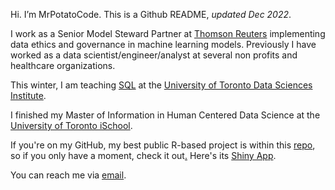 Hi. I’m MrPotatoCode. This is a Github README, _updated Dec 2022_.

I work as a Senior Model Steward Partner at [Thomson Reuters](https://www.thomsonreuters.com/en.html) implementing data ethics and governance in machine learning models. Previously I have worked as a data scientist/engineer/analyst at several non profits and healthcare organizations.

This winter, I am teaching [SQL](https://github.com/UofT-DSI/02-intro_sql) at the [University of Toronto Data Sciences Institute](https://datasciences.utoronto.ca/).

I finished my Master of Information in Human Centered Data Science at the [University of Toronto iSchool](https://ischool.utoronto.ca/current-students/programs-courses/programs-of-study/master-of-information/human-centred-data-science-hcds/).

If you're on my GitHub, my best public R-based project is within this [repo](https://github.com/mrpotatocode/COFFEE_COFFEE_COFFEE), so if you only have a moment, check it out[.](https://external-content.duckduckgo.com/iu/?u=https%3A%2F%2Fmedia.giphy.com%2Fmedia%2Fl3vRlInF7QViJNOow%2Fgiphy.gif&f=1&nofb=1&ipt=e2ab716ba4e4a8c118443bf4f2f6f54a2433bf9f1e647f8195f90414b3476a09&ipo=images) Here's its [Shiny App](https://mrpotatocode.shinyapps.io/TastingNotePredictions/). 

You can reach me via <a href="mailto:mrpotatocode@ttrroossee.anonaddy.com">email</a>.
